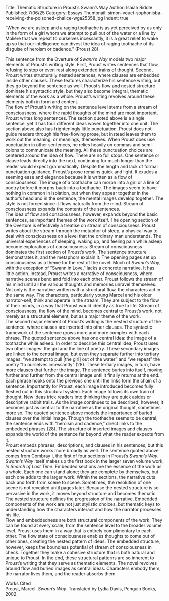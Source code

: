 Title: Thematic Structure in Proust’s Swann’s Way
Author: Isaiah Riddle
Published: 7/06/25
Category: Essays
Thumbnail: simon-vouet-sophonisba-receiving-the-poisoned-chalice-wga25358.jpg
Indent: true
  
“When we are asleep and a raging toothache is as yet perceived by us only in the form of a girl whom we attempt to pull out of the water or a line by Molière that we repeat to ourselves incessantly, it is a great relief to wake up so that our intelligence can divest the idea of raging toothache of its disguise of heroism or cadence.” (Proust 28\)

This sentence from the Overture of *Swann’s Way* models two major elements of Proust’s writing style. First, Proust writes sentences that flow, refusing to stop or even rest along extended trains of thought. Second, Proust writes structurally nested sentences, where clauses are embedded inside other clauses. These features characterize his sentence writing, but they go beyond the sentence as well. Proust’s flow and nested structure dominate his syntactic style, but they also become integral, thematic elements of the work as a whole. Proust’s writing revolves around these elements both in form and content.  
The flow of Proust’s writing on the sentence level stems from a stream of consciousness, where the rapid thoughts of the mind are most important. Proust writes long sentences. The section quoted above is a single sentence, yet it has four different ideas woven together into one unit. The section above also has frighteningly little punctuation. Proust does not guide readers through his free-flowing prose, but instead leaves them to work out the meaning, or meanings, themselves. When Proust does use punctuation in other sentences, he relies heavily on commas and semi-colons to communicate the meaning. All these punctuation choices are centered around the idea of flow. There are no full stops. One sentence or clause leads directly into the next, continuing for much longer than the reader would expect grammatically. Despite the length and lack of formal punctuation guidance, Proust’s prose remains quick and light. It exudes a seeming ease and elegance because it is written as a flow of consciousness. The image of a toothache can morph into a girl or a line of poetry before it morphs back into a toothache. The images seem to have nothing in common in isolation, but when they appear together in the author’s head and in the sentence, the mental images develop together. The style is not forced since it flows naturally from the mind. Stream of consciousness expands the contents of the sentences.  
The idea of flow and consciousness, however, expands beyond the basic sentences, as important themes of the work itself. The opening section of the Overture is effectively a treatise on stream of consciousness. Proust writes about the stream through the metaphor of sleep, a physical way to deal with consciousness on a level that the ordinary man understands. The universal experiences of sleeping, waking up, and feeling pain while asleep become explorations of consciousness. Stream of consciousness dominates the first section of Proust’s work. The sentence structure demonstrates it, and the metaphors explain it. The opening pages set up consciousness as a theme for the rest of the novel. Much of *Swann’s Way*, with the exception of “Swann in Love,” lacks a concrete narrative. It has little action. Instead, Proust writes a narrative of consciousness, where narrative scenes bend and fold into each other. Proust follows the stream of his mind until all the various thoughts and memories unravel themselves. Not only is the narrative written with a structural flow, the characters act in the same way. The characters, particularly young Marcel and his older narrator-self, think and operate in the stream. They are subject to the flow of their minds, in a way that Proust would identify as true to life.  Stream of consciousness, the flow of the mind, becomes central to Proust’s work, not merely as a structural element, but as a major theme of the work.  
The second major element of Proust’s writing is the nested structure of the sentence, where clauses are inserted into other clauses. The syntactic framework of the sentence grows more and more complex with each phrase. The quoted sentence above has one central idea: the image of a toothache while asleep. In order to describe this central idea, Proust uses two other images: the girl and the line of poetry. These secondary images are linked to the central image, but even they separate further into tertiary images: “we attempt to pull \[the girl\] out of the water” and “we repeat” the poetry “to ourselves incessantly” (28). These tertiary images, in turn, have more clauses that further the image. The sentence buries into itself, moving further and further from the central image until it finally returns at the end. Each phrase hooks onto the previous one until the links form the chain of a sentence. Importantly for Proust, each image introduced becomes fully fleshed out in this structural system. Each image follows its own train of thought. New ideas trick readers into thinking they are quick asides or descriptive rabbit trails. As the image continues to be described, however, it becomes just as central to the narrative as the original thought, sometimes more so. The quoted sentence above models the importance of buried clauses over the initial image. Though the toothache seems to be central, the sentence ends with “heroism and cadence,” direct links to the embedded phrases (28). The structure of inserted images and clauses expands the world of the sentence far beyond what the reader expects from it.  
Proust embeds phrases, descriptions, and clauses in his sentences, but this nested structure works more broadly as well. The sentence quoted above comes from Combray I, the first of four sections in Proust’s *Swann’s Way*. *Swann’s Way* itself makes up the first book in the larger seven volume work, *In Search of Lost Time*. Embedded sections are the essence of the work as a whole. Each one can stand alone; they are complete by themselves, but each one adds to the larger work. Within the sections, the narrative cuts back and forth from scene to scene. Sometimes, the resolution of one scene is not revealed until pages later. Because the nested structure is so pervasive in the work, it moves beyond structure and becomes thematic. The nested structure defines the progression of the narrative. Embedded components of the work are not just stylistic choices, but thematic keys to understanding how the characters interact and how the narrator processes his life.  
Flow and embeddedness are both structural components of the work. They can be found at every scale, from the sentence level to the broader volume level. Proust uses them in a way that is entirely complimentary to each other. The flow state of consciousness enables thoughts to come out of other ones, creating the nested pattern of ideas. The embedded structure, however, keeps the boundless potential of stream of consciousness in check. Together they make a cohesive structure that is both natural and unique to Proust. In the end, these structural patterns are so inherent to Proust’s writing that they serve as thematic elements. The novel revolves around flow and buried images as central ideas. Characters embody them, the narrator lives them, and the reader absorbs them.        

Works Cited  
Proust, Marcel. *Swann’s Way*. Translated by Lydia Davis, Penguin Books, 2002\.   
